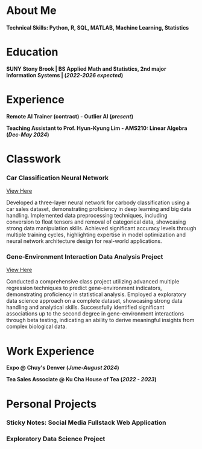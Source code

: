 # About Me

#### Technical Skills: Python, R, SQL, MATLAB, Machine Learning, Statistics

# Education			        		
**SUNY Stony Brook | BS Applied Math and Statistics, 2nd major Information Systems | (_2022-2026 expected_)** 

# Experience

**Remote AI Trainer (contract) - Outlier AI (_present_)**

**Teaching Assistant to Prof. Hyun-Kyung Lim - AMS210: Linear Algebra (_Dec-May 2024_)**

# Classwork
### Car Classification Neural Network
[View Here](https://github.com/jn9he/car_nn/tree/main)

Developed a three-layer neural network for carbody classification using a car sales dataset, demonstrating proficiency in deep learning and big data handling. Implemented data preprocessing techniques, including conversion to float tensors and removal of categorical data, showcasing strong data manipulation skills. Achieved significant accuracy levels through multiple training cycles, highlighting expertise in model optimization and neural network architecture design for real-world applications.

### Gene-Environment Interaction Data Analysis Project
[View Here](https://www.mdpi.com/1424-8220/22/11/4240)

Conducted a comprehensive class project utilizing advanced multiple regression techniques to predict gene-environment indicators, demonstrating proficiency in statistical analysis. Employed a  exploratory data science approach on a complete dataset, showcasing strong data handling and analytical skills. Successfully identified significant associations up to the second degree in gene-environment interactions through beta testing, indicating an ability to derive meaningful insights from complex biological data.

# Work Experience

**Expo @ Chuy's Denver (_June-August 2024_)**

**Tea Sales Associate @ Ku Cha House of Tea (_2022 - 2023_)**

# Personal Projects

### Sticky Notes: Social Media Fullstack Web Application

### Exploratory Data Science Project

